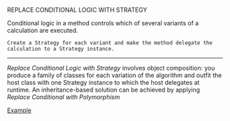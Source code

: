REPLACE CONDITIONAL LOGIC WITH STRATEGY

Conditional logic in a method controls which
of several variants of a calculation are executed.

`Create a Strategy for each variant and make the method
delegate the calculation to a Strategy instance.`

----------------------------------------------------------------

_Replace Conditional Logic with Strategy_ involves object composition: you produce a family of classes for each variation of the algorithm and outfit the host class with one Strategy instance to which the host delegates at runtime. An inheritance-based solution can be achieved by applying _Replace Conditional with Polymorphism_

[Example](https://github.com/gunya/refactoring/pull/6/files?utf8=%E2%9C%93&diff=split)

